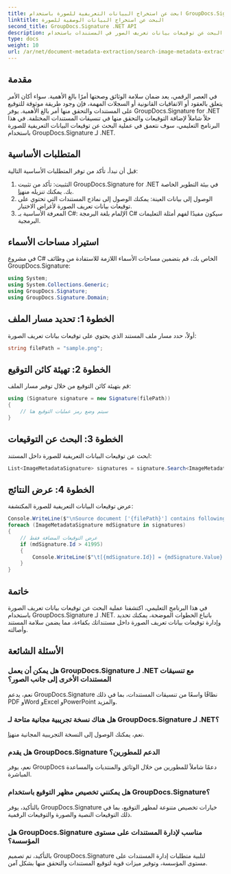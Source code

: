 ```yaml
---
title: ابحث عن استخراج البيانات التعريفية للصورة باستخدام GroupDocs.Signature
linktitle: البحث عن استخراج البيانات الوصفية للصورة
second_title: GroupDocs.Signature .NET API
description: تعرف على كيفية البحث عن توقيعات بيانات تعريف الصور في المستندات باستخدام GroupDocs.Signature لـ .NET. تعزيز سلامة الوثيقة والأصالة دون عناء.
type: docs
weight: 10
url: /ar/net/document-metadata-extraction/search-image-metadata-extraction/
---
```

## مقدمة
في العصر الرقمي، يعد ضمان سلامة الوثائق وصحتها أمرًا بالغ الأهمية. سواء أكان الأمر يتعلق بالعقود أو الاتفاقيات القانونية أو السجلات المهمة، فإن وجود طريقة موثوقة للتوقيع على المستندات والتحقق منها أمر بالغ الأهمية. يوفر GroupDocs.Signature for .NET حلاً شاملاً لإضافة التوقيعات والتحقق منها في تنسيقات المستندات المختلفة. في هذا البرنامج التعليمي، سوف نتعمق في عملية البحث عن توقيعات البيانات التعريفية للصورة باستخدام GroupDocs.Signature لـ .NET. 
## المتطلبات الأساسية
قبل أن نبدأ، تأكد من توفر المتطلبات الأساسية التالية:
1.  التثبيت: تأكد من تثبيت GroupDocs.Signature for .NET في بيئة التطوير الخاصة بك. يمكنك تنزيله من[هنا](https://releases.groupdocs.com/signature/net/).
2. الوصول إلى بيانات العينة: يمكنك الوصول إلى نماذج المستندات التي تحتوي على توقيعات بيانات تعريف الصورة لأغراض الاختبار.
3. المعرفة الأساسية بـ C#: الإلمام بلغة البرمجة C# سيكون مفيدًا لفهم أمثلة التعليمات البرمجية.

## استيراد مساحات الأسماء
في مشروع C# الخاص بك، قم بتضمين مساحات الأسماء اللازمة للاستفادة من وظائف GroupDocs.Signature:
```csharp
using System;
using System.Collections.Generic;
using GroupDocs.Signature;
using GroupDocs.Signature.Domain;
```
## الخطوة 1: تحديد مسار الملف
أولاً، حدد مسار ملف المستند الذي يحتوي على توقيعات بيانات تعريف الصورة:
```csharp
string filePath = "sample.png";
```
## الخطوة 2: تهيئة كائن التوقيع
قم بتهيئة كائن التوقيع من خلال توفير مسار الملف:
```csharp
using (Signature signature = new Signature(filePath))
{
    // سيتم وضع رمز عمليات التوقيع هنا
}
```
## الخطوة 3: البحث عن التوقيعات
ابحث عن توقيعات البيانات التعريفية للصورة داخل المستند:
```csharp
List<ImageMetadataSignature> signatures = signature.Search<ImageMetadataSignature>(SignatureType.Metadata);
```
## الخطوة 4: عرض النتائج
عرض توقيعات البيانات التعريفية للصورة المكتشفة:
```csharp
Console.WriteLine($"\nSource document ['{filePath}'] contains following signatures.");
foreach (ImageMetadataSignature mdSignature in signatures)
{
    // عرض التوقيعات المضافة فقط
    if (mdSignature.Id > 41995)
    {
        Console.WriteLine($"\t[{mdSignature.Id}] = {mdSignature.Value} ({mdSignature.Type})");
    }
}
```

## خاتمة
في هذا البرنامج التعليمي، اكتشفنا عملية البحث عن توقيعات بيانات تعريف الصورة باستخدام GroupDocs.Signature لـ .NET. باتباع الخطوات الموضحة، يمكنك تحديد وإدارة توقيعات بيانات تعريف الصورة داخل مستنداتك بكفاءة، مما يضمن سلامة المستند وأصالته.
## الأسئلة الشائعة
### هل يمكن أن يعمل GroupDocs.Signature لـ .NET مع تنسيقات المستندات الأخرى إلى جانب الصور؟
نعم، يدعم GroupDocs.Signature نطاقًا واسعًا من تنسيقات المستندات، بما في ذلك PDF وWord وExcel وPowerPoint والمزيد.
### هل هناك نسخة تجريبية مجانية متاحة لـ GroupDocs.Signature لـ .NET؟
نعم، يمكنك الوصول إلى النسخة التجريبية المجانية من[هنا](https://releases.groupdocs.com/).
### هل يقدم GroupDocs.Signature الدعم للمطورين؟
نعم، يوفر GroupDocs دعمًا شاملاً للمطورين من خلال الوثائق والمنتديات والمساعدة المباشرة.
### هل يمكنني تخصيص مظهر التوقيع باستخدام GroupDocs.Signature؟
بالتأكيد، يوفر GroupDocs.Signature خيارات تخصيص متنوعة لمظهر التوقيع، بما في ذلك التوقيعات النصية والصورة والتوقيعات الرقمية.
### هل GroupDocs.Signature مناسب لإدارة المستندات على مستوى المؤسسة؟
بالتأكيد، تم تصميم GroupDocs.Signature لتلبية متطلبات إدارة المستندات على مستوى المؤسسة، وتوفير ميزات قوية لتوقيع المستندات والتحقق منها بشكل آمن.